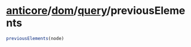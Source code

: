 # [anticore](../../../#reference)/[dom](../../#reference)/[query](../#reference)/<a name="reference">previousElements</a>

```js
previousElements(node)
```